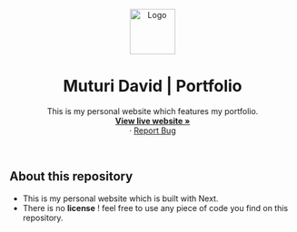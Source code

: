 <div id="top"></div>

<!-- PROJECT LOGO -->
<br />
<div align="center">
  <a href="#">
    <img src="./public/favicon.ico" alt="Logo" width="80" height="80">
  </a>

<h1 align="center">Muturi David | Portfolio</h1>

  <p align="center">
    This is my personal website which features my portfolio.
    <br />
    <a href="https://tushdev.co/"><strong>View live website »</strong></a>
    <br />
    ·
    <a href="https://github.com/tushcmd/tushdev-portfolio/issues">Report Bug</a>
  </p>
</div>

<br/>

## About this repository

- This is my personal website which is built with Next.
- There is no **license** ! feel free to use any piece of code you find on this
  repository.
